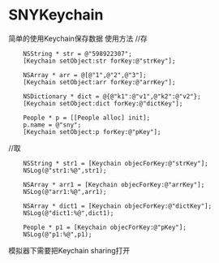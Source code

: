 # SNYKeychain

简单的使用Keychain保存数据
使用方法
//存

        NSString * str = @"598922307";
        [Keychain setObject:str forKey:@"strKey"];

        NSArray * arr = @[@"1",@"2",@"3"];
        [Keychain setObject:arr forKey:@"arrKey"];

        NSDictionary * dict = @{@"k1":@"v1",@"k2":@"v2"};
        [Keychain setObject:dict forKey:@"dictKey"];

        People * p = [[People alloc] init];
        p.name = @"sny";
        [Keychain setObject:p forKey:@"pKey"];

//取

        NSString * str1 = [Keychain objecForKey:@"strKey"];
        NSLog(@"str1:%@",str1);

        NSArray * arr1 = [Keychain objecForKey:@"arrKey"];
        NSLog(@"arr1:%@",arr1);

        NSArray * dict1 = [Keychain objecForKey:@"dictKey"];
        NSLog(@"dict1:%@",dict1);

        People * p1 = [Keychain objecForKey:@"pKey"];
        NSLog(@"p1:%@",p1);

模拟器下需要把Keychain sharing打开
